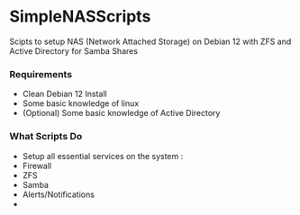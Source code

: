 # SimpleNASScripts

Scipts to setup NAS (Network Attached Storage) on Debian 12 with ZFS and Active Directory for Samba Shares

### Requirements

- Clean Debian 12 Install
- Some basic knowledge of linux
- (Optional) Some basic knowledge of Active Directory

### What Scripts Do
- Setup all essential services on the system :
 - Firewall
 - ZFS
 - Samba
 - Alerts/Notifications
 -  
